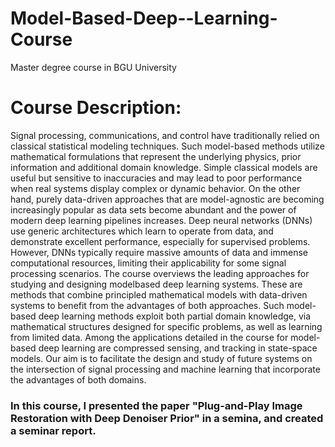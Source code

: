 # Model-Based-Deep--Learning-Course

Master degree course in BGU University

# Course Description:  

Signal processing, communications, and control have traditionally relied on classical statistical modeling techniques. Such model-based methods utilize mathematical formulations that represent the underlying physics, prior information and additional domain knowledge. Simple classical models are useful but sensitive to inaccuracies and may lead to poor performance when real systems display complex or dynamic behavior.  On the other hand, purely data-driven approaches that are model-agnostic are becoming increasingly popular as data sets become abundant and the power of modern deep learning pipelines increases.  Deep neural networks (DNNs) use generic architectures which learn to operate from data, and demonstrate excellent performance, especially for supervised problems.  However, DNNs typically require massive amounts of data and immense computational resources, limiting their applicability for some signal processing scenarios. The course overviews the leading approaches for studying and designing modelbased deep learning systems. These are methods that combine principled mathematical models with data-driven systems to benefit from the advantages of both approaches. Such model-based deep learning methods exploit both partial domain knowledge, via mathematical structures designed for specific problems, as well as learning from limited data.  Among the applications detailed in the course for model-based deep learning are compressed sensing, and tracking in state-space models. Our aim is to facilitate the design and study of future systems on the intersection of signal processing and machine learning that incorporate the advantages of both domains. 

### In this course, I presented the paper "Plug-and-Play Image Restoration with Deep Denoiser Prior" in a semina, and created a seminar report.
